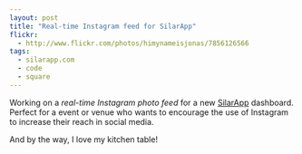 ```yaml
---
layout: post
title: "Real-time Instagram feed for SilarApp"
flickr:
  - http://www.flickr.com/photos/himynameisjonas/7856126566
tags:
  - silarapp.com
  - code
  - square
---
```


Working on a *real-time Instagram photo feed* for a new [SilarApp](http://silarapp.com) dashboard. Perfect for a event or venue who wants to encourage the use of Instagram to increase their reach in social media.

And by the way, I love my kitchen table!
